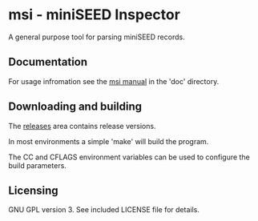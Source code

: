# msi - miniSEED Inspector

A general purpose tool for parsing miniSEED records.

## Documentation

For usage infromation see the [msi manual](doc/msi.md) in the
'doc' directory.

## Downloading and building

The [releases](https://github.com/iris-edu/msi/msi) area
contains release versions.

In most environments a simple 'make' will build the program.

The CC and CFLAGS environment variables can be used to configure
the build parameters.

## Licensing

GNU GPL version 3.  See included LICENSE file for details.
